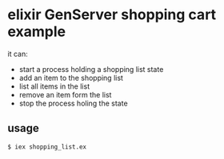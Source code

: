 # elixir GenServer shopping cart example

it can:
- start a process holding a shopping list state
- add an item to the shopping list
- list all items in the list
- remove an item form the list
- stop the process holing the state

## usage

`$ iex shopping_list.ex`




